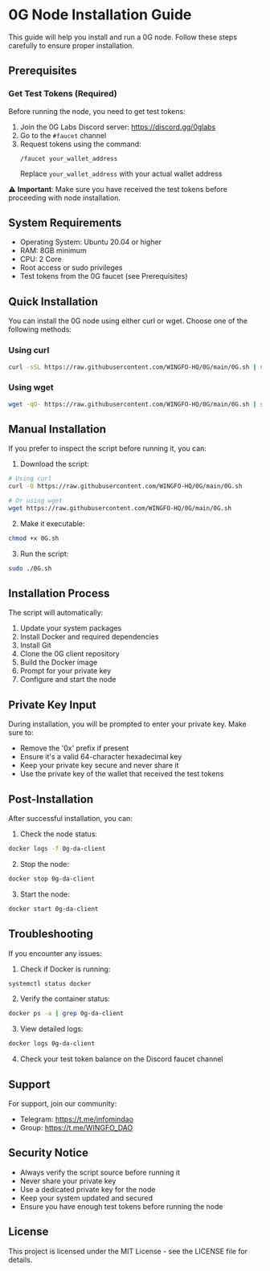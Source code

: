 # 0G Node Installation Guide

This guide will help you install and run a 0G node. Follow these steps carefully to ensure proper installation.

## Prerequisites

### Get Test Tokens (Required)

Before running the node, you need to get test tokens:

1. Join the 0G Labs Discord server: https://discord.gg/0glabs
2. Go to the `#faucet` channel
3. Request tokens using the command:
   ```
   /faucet your_wallet_address
   ```
   Replace `your_wallet_address` with your actual wallet address

⚠️ **Important**: Make sure you have received the test tokens before proceeding with node installation.

## System Requirements

- Operating System: Ubuntu 20.04 or higher
- RAM: 8GB minimum
- CPU: 2 Core
- Root access or sudo privileges
- Test tokens from the 0G faucet (see Prerequisites)

## Quick Installation

You can install the 0G node using either curl or wget. Choose one of the following methods:

### Using curl

```bash
curl -sSL https://raw.githubusercontent.com/WINGFO-HQ/0G/main/0G.sh | sudo bash
```

### Using wget

```bash
wget -qO- https://raw.githubusercontent.com/WINGFO-HQ/0G/main/0G.sh | sudo bash
```

## Manual Installation

If you prefer to inspect the script before running it, you can:

1. Download the script:

```bash
# Using curl
curl -O https://raw.githubusercontent.com/WINGFO-HQ/0G/main/0G.sh

# Or using wget
wget https://raw.githubusercontent.com/WINGFO-HQ/0G/main/0G.sh
```

2. Make it executable:

```bash
chmod +x 0G.sh
```

3. Run the script:

```bash
sudo ./0G.sh
```

## Installation Process

The script will automatically:

1. Update your system packages
2. Install Docker and required dependencies
3. Install Git
4. Clone the 0G client repository
5. Build the Docker image
6. Prompt for your private key
7. Configure and start the node

## Private Key Input

During installation, you will be prompted to enter your private key. Make sure to:

- Remove the '0x' prefix if present
- Ensure it's a valid 64-character hexadecimal key
- Keep your private key secure and never share it
- Use the private key of the wallet that received the test tokens

## Post-Installation

After successful installation, you can:

1. Check the node status:

```bash
docker logs -f 0g-da-client
```

2. Stop the node:

```bash
docker stop 0g-da-client
```

3. Start the node:

```bash
docker start 0g-da-client
```

## Troubleshooting

If you encounter any issues:

1. Check if Docker is running:

```bash
systemctl status docker
```

2. Verify the container status:

```bash
docker ps -a | grep 0g-da-client
```

3. View detailed logs:

```bash
docker logs 0g-da-client
```

4. Check your test token balance on the Discord faucet channel

## Support

For support, join our community:

- Telegram: https://t.me/infomindao
- Group: https://t.me/WINGFO_DAO

## Security Notice

- Always verify the script source before running it
- Never share your private key
- Use a dedicated private key for the node
- Keep your system updated and secured
- Ensure you have enough test tokens before running the node

## License

This project is licensed under the MIT License - see the LICENSE file for details.

